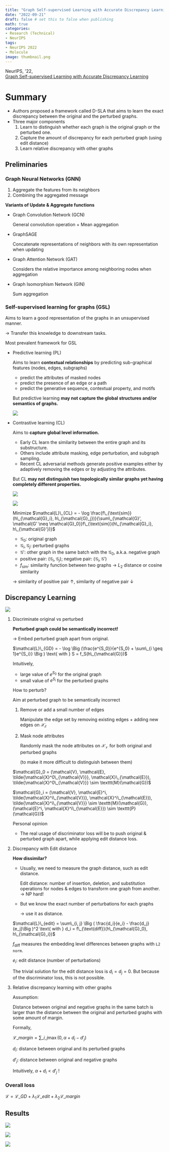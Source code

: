 ```yaml
---
title: "Graph Self-supervised Learning with Accurate Discrepancy Learning"
date: "2022-09-21"
draft: false # set this to false when publishing
math: true
categories:
- Research (Technical)
- NeurIPS
tags:
- NeurIPS 2022
- Molecule
image: thumbnail.png
---
```

NeurIPS, '22,  
[Graph Self-supervised Learning with Accurate Discrepancy Learning](https://openreview.net/forum?id=SgZ-glWWUlq)

# Summary
- Authors proposed a framework called D-SLA that aims to learn the exact discrepancy between the original and the perturbed graphs.
- Three major components
    1. Learn to distinguish whether each graph is the original graph or the perturbed one.
    2. Capture the amount of discrepancy for each perturbed graph (using edit distance)
    3. Learn relative discrepancy with other graphs

## Preliminaries

### Graph Neural Networks (GNN)

1. Aggregate the features from its neighbors
2. Combining the aggregated message

**Variants of Update & Aggregate functions**

- Graph Convolution Network (GCN)
    
    General convolution operation + Mean aggregation
    
- GraphSAGE
    
    Concatenate representations of neighbors with its own representation when updating
    
- Graph Attention Network (GAT)
    
    Considers the relative importance among neighboring nodes when aggregation
    
- Graph Isomorphism Network (GIN)
    
    Sum aggregation
    

### Self-supervised learning for graphs (GSL)

Aims to learn a good representation of the graphs in an unsupervised manner.

→ Transfer this knowledge to downstream tasks.

Most prevalent framework for GSL

- Predictive learning (PL)
    
    Aims to learn **contextual relationships** by predicting sub-graphical features (nodes, edges, subgraphs)
    
    - predict the attributes of masked nodes
    - predict the presence of an edge or a path
    - predict the generative sequence, contextual property, and motifs
    
    But predictive learning **may not capture the global structures and/or semantics of graphs.**
    
    ![](Untitled.png)
    
- Contrastive learning (CL)
    
    Aims to **capture global level information.**
    
    - Early CL learn the similarity between the entire graph and its substructure.
    - Others include attribute masking, edge perturbation, and subgraph sampling.
    - Recent CL adversarial methods generate positive examples either by adaptively removing the edges or by adjusting the attributes.
    
    But CL **may not distinguish two topologically similar graphs yet having completely different properties.**
    
    ![](Untitled1.png)
    
    ![](Untitled2.png)
    
    Minimize $\mathcal{L}\_{CL} = - \log \frac{f\_{\text{sim}} (h\_{\mathcal{G}_i}, h\_{\mathcal{G}_j})}{\sum\_{\mathcal{G}', \mathcal{G' \neq \mathcal{G}_0}}f\_{\text{sim}}(h\_{\mathcal{G}_i}, h\_{\mathcal{G}'})}$
    
    - $\mathcal{G}_0$: original graph
    - $\mathcal{G}_i, \mathcal{G}_j$: perturbed graphs
    - $\mathcal{G}'$: other graph in the same batch with the $\mathcal{G}_0$, a.k.a. negative graph
    - positive pair: $(\mathcal{G}_i, \mathcal{G}_j)$; negative pair: $(\mathcal{G}_i, \mathcal{G}')$
    - $f_\text{sim}$: similarity function between two graphs → $L_2$ distance or cosine similarity
    
    → similarity of positive pair $\uparrow$, similarity of negative pair $\downarrow$
    

## Discrepancy Learning

![](Untitled3.png)

1. Discriminate original vs perturbed
    
    **Perturbed graph could be semantically incorrect!**
    
    → Embed perturbed graph apart from original.
    
    $\mathcal{L}\_{GD} = - \log \Big (\frac{e^{S_0}}{e^{S_0} + \sum\_{i \geq 1}e^{S_i}} \Big ) \text{ with } S = f_S(h\_{\mathcal{G}})$
    
    Intuitively,
    
    - large value of $e^{S_0}$ for the original graph
    - small value of $e^{S_i}$ for the perturbed graphs
    
    How to perturb?
    
    Aim at perturbed graph to be semantically incorrect
    
    1. Remove or add a small number of edges
        
        Manipulate the edge set by removing existing edges  + adding new edges on $\mathcal{X}_\mathcal{E}$
        
    2. Mask node attributes
        
        Randomly mask the node attributes on $\mathcal{X}_\mathcal{V}$ for both original and perturbed graphs
        
        (to make it more difficult to distinguish between them)
        
    
    $\mathcal{G}_0 = (\mathcal{V}, \mathcal{E}, \tilde{\mathcal{X}^0\_{\mathcal{V}}}, \mathcal{X}\_{\mathcal{E}}), \tilde{\mathcal{X}^0\_{\mathcal{V}}} \sim \texttt{M}(\mathcal{G})$
    
    $\mathcal{G}_i = (\mathcal{V}, \mathcal{E}^i, \tilde{\mathcal{X}^i\_{\mathcal{V}}}, \mathcal{X}^i\_{\mathcal{E}}), \tilde{\mathcal{X}^i\_{\mathcal{V}}} \sim \texttt{M}(\mathcal{G}), (\mathcal{E}^i, \mathcal{X}^i\_{\mathcal{E}}) \sim \texttt{P}(\mathcal{G})$
    
    Personal opinion
    
    - The real usage of discriminator loss will be to push original & perturbed graph apart, while applying edit distance loss.
2. Discrepancy with Edit distance
    
    **How dissimilar?**
    
    - Usually, we need to measure the graph distance, such as edit distance.
        
        Edit distance: number of insertion, deletion, and substitution operations for nodes & edges to transform one graph from another. → NP hard!
        
    - But we know the exact number of perturbations for each graphs
        
        → use it as distance.
        
    
    $\mathcal{L}\_{edit} = \sum\_{i, j} \Big ( \frac{d_i}{e_i} - \frac{d_j}{e_j}\Big )^2 \text{ with } d_i = f\_{\text{diff}}(h\_{\mathcal{G}_0}, h\_{\mathcal{G}_i})$
    
    $f_{\text{diff}}$ measures the embedding level differences between graphs with `L2 norm`.
    
    $e_i$: edit distance (number of perturbations)
    
    The trivial solution for the edit distance loss is $d_i = d_j = 0$. But because of the discriminator loss, this is not possible.
    
3. Relative discrepancy learning with other graphs
    
    Assumption:
    
    Distance between original and negative graphs in the same batch is larger than the distance between the original and perturbed graphs with some amount of margin.
    
    Formally,
    
    $\mathcal{L}\_{margin} = \sum\_{i, j} \max (0, \alpha + d_i - d'_j)$
    
    $d_i$: distance between original and its perturbed graphs
    
    $d'_j$: distance between original and negative graphs
    
    Intuitively, $\alpha + d_i < d'_j$ !
    

### Overall loss

$\mathcal{L} = \mathcal{L}\_{GD} + \lambda_1 \mathcal{L}\_{edit} + \lambda_2 \mathcal{L}\_{margin}$

## Results

![](Untitled4.png)

![](Untitled5.png)

![](Untitled6.png)
